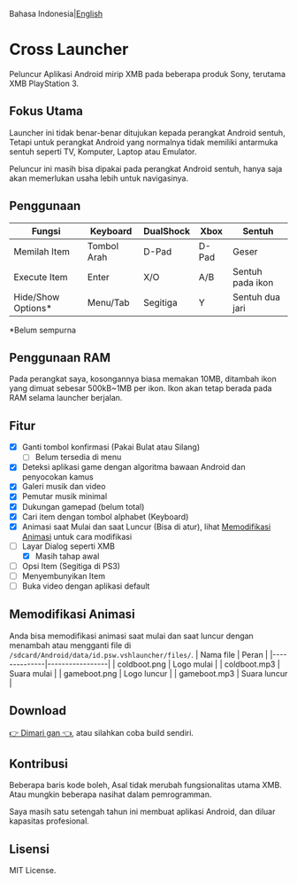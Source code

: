 Bahasa Indonesia|[English](https://github.com/EmiyaSyahriel/CrossLauncher/blob/master/README.md)
# Cross Launcher
Peluncur Aplikasi Android mirip XMB pada beberapa produk Sony, terutama XMB PlayStation 3.

## Fokus Utama
Launcher ini tidak benar-benar ditujukan kepada perangkat Android sentuh, Tetapi untuk perangkat
Android yang normalnya tidak memiliki antarmuka sentuh seperti TV, Komputer, Laptop atau Emulator.

Peluncur ini masih bisa dipakai pada perangkat Android sentuh, hanya saja akan memerlukan usaha
lebih untuk navigasinya.

## Penggunaan
| Fungsi            | Keyboard   | DualShock | Xbox     | Sentuh           |
|-------------------|------------|-----------|----------|------------------|
| Memilah Item      |Tombol Arah | D-Pad     | D-Pad    | Geser            |
| Execute Item      | Enter      | X/O       | A/B      | Sentuh pada ikon |
| Hide/Show Options*| Menu/Tab   | Segitiga  | Y        | Sentuh dua jari  |

*Belum sempurna

## Penggunaan RAM
Pada perangkat saya, kosongannya biasa memakan 10MB, ditambah ikon yang dimuat sebesar 500kB~1MB per ikon.
Ikon akan tetap berada pada RAM selama launcher berjalan.

## Fitur
- [x] Ganti tombol konfirmasi (Pakai Bulat atau Silang)
  - [ ] Belum tersedia di menu
- [x] Deteksi aplikasi game dengan algoritma bawaan Android dan penyocokan kamus
- [x] Galeri musik dan video
- [x] Pemutar musik minimal
- [x] Dukungan gamepad (belum total)
- [x] Cari item dengan tombol alphabet (Keyboard)
- [x] Animasi saat Mulai dan saat Luncur (Bisa di atur), lihat 
[Memodifikasi Animasi](https://github.com/EmiyaSyahriel/CrossLauncher/blob/master/README_ID.md#memodifikasi-animasi) untuk cara modifikasi
- [ ] Layar Dialog seperti XMB
  - [x] Masih tahap awal
- [ ] Opsi Item (Segitiga di PS3)
- [ ] Menyembunyikan Item
- [ ] Buka video dengan aplikasi default

## Memodifikasi Animasi
Anda bisa memodifikasi animasi saat mulai dan saat luncur dengan menambah
atau mengganti file di `/sdcard/Android/data/id.psw.vshlauncher/files/`.
| Nama file    | Peran           |
|--------------|-----------------|
| coldboot.png | Logo mulai      |
| coldboot.mp3 | Suara mulai     |
| gameboot.png | Logo luncur     |
| gameboot.mp3 | Suara luncur    |

## Download
[👉 Dimari gan 👈](https://github.com/EmiyaSyahriel/CrossLauncher/releases), atau silahkan coba build sendiri.

## Kontribusi
Beberapa baris kode boleh, Asal tidak merubah fungsionalitas utama XMB. Atau mungkin beberapa nasihat
dalam pemrogramman.

Saya masih satu setengah tahun ini membuat aplikasi Android, dan diluar kapasitas profesional.

## Lisensi
MIT License.
